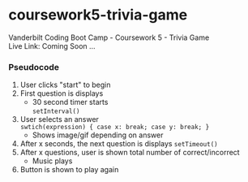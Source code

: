 # coursework5-trivia-game  
Vanderbilt Coding Boot Camp - Coursework 5 - Trivia Game  
Live Link: Coming Soon ...  
  
### Pseudocode  
1. User clicks "start" to begin  
2. First question is displays  
    * 30 second timer starts  
    `setInterval()` 
3. User selects an answer  
    `swtich(expression) { case x: break; case y: break; }`  
    * Shows image/gif depending on answer  
4. After x seconds, the next question is displays
    `setTimeout()`  
5. After x questions, user is shown total number of correct/incorrect  
    * Music plays  
6. Button is shown to play again  

